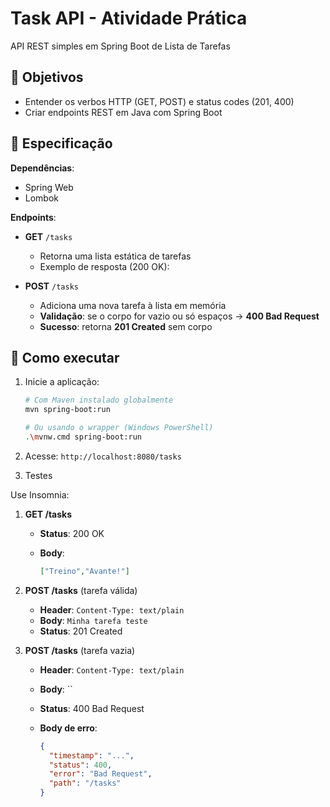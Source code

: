 # Task API - Atividade Prática

API REST simples em Spring Boot de Lista de Tarefas

## 🎯 Objetivos

* Entender os verbos HTTP (GET, POST) e status codes (201, 400)
* Criar endpoints REST em Java com Spring Boot

## 📝 Especificação

**Dependências**:

* Spring Web
* Lombok

**Endpoints**:

* **GET** `/tasks`

  * Retorna uma lista estática de tarefas
  * Exemplo de resposta (200 OK):

* **POST** `/tasks`

  * Adiciona uma nova tarefa à lista em memória
  * **Validação**: se o corpo for vazio ou só espaços → **400 Bad Request**
  * **Sucesso**: retorna **201 Created** sem corpo

## 🚀 Como executar

1. Inicie a aplicação:

   ```bash
   # Com Maven instalado globalmente
   mvn spring-boot:run

   # Ou usando o wrapper (Windows PowerShell)
   .\mvnw.cmd spring-boot:run
   ```

2. Acesse: `http://localhost:8080/tasks`

3. Testes

Use Insomnia:

1. **GET /tasks**

   * **Status**: 200 OK
   * **Body**:

     ```json
     ["Treino","Avante!"]
     ```


2. **POST /tasks** (tarefa válida)

   * **Header**: `Content-Type: text/plain`
   * **Body**: `Minha tarefa teste`
   * **Status**: 201 Created


3. **POST /tasks** (tarefa vazia)

   * **Header**: `Content-Type: text/plain`
   * **Body**: \`\`
   * **Status**: 400 Bad Request
   * **Body de erro**:

     ```json
     {
       "timestamp": "...",
       "status": 400,
       "error": "Bad Request",
       "path": "/tasks"
     }
     ```
